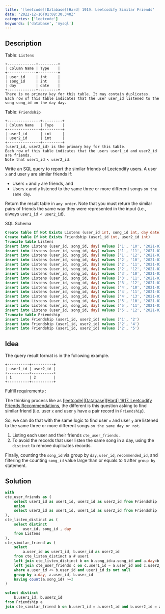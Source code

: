 ```yaml
---
title: '[leetcode][Database][Hard] 1919. Leetcodify Similar Friends'
date: '2022-12-16T01:08:30.340Z'
categories: ['leetcode']
keywords: ['database', 'mysql']
---
```


## Description

Table: `Listens`
```
+-------------+---------+  
| Column Name | Type    |  
+-------------+---------+  
| user_id     | int     |  
| song_id     | int     |  
| day         | date    |  
+-------------+---------+  
There is no primary key for this table. It may contain duplicates.  
Each row of this table indicates that the user user_id listened to the song song_id on the day day.
```

Table: `Friendship`
```
+---------------+---------+  
| Column Name   | Type    |  
+---------------+---------+  
| user1_id      | int     |  
| user2_id      | int     |  
+---------------+---------+  
(user1_id, user2_id) is the primary key for this table.  
Each row of this table indicates that the users user1_id and user2_id are friends.  
Note that user1_id < user2_id.
```

Write an SQL query to report the similar friends of Leetcodify users. A user `x` and user `y` are similar friends if:

*   Users `x` and `y` are friends, and
*   Users `x` and `y` listened to the same three or more different songs `on the same day`.

Return the result table in `any order`. Note that you must return the similar pairs of friends the same way they were represented in the input (i.e., always `user1_id < user2_id`).

SQL Schema
```sql
Create table If Not Exists Listens (user_id int, song_id int, day date)  
Create table If Not Exists Friendship (user1_id int, user2_id int)  
Truncate table Listens  
insert into Listens (user_id, song_id, day) values ('1', '10', '2021-03-15')  
insert into Listens (user_id, song_id, day) values ('1', '11', '2021-03-15')  
insert into Listens (user_id, song_id, day) values ('1', '12', '2021-03-15')  
insert into Listens (user_id, song_id, day) values ('2', '10', '2021-03-15')  
insert into Listens (user_id, song_id, day) values ('2', '11', '2021-03-15')  
insert into Listens (user_id, song_id, day) values ('2', '12', '2021-03-15')  
insert into Listens (user_id, song_id, day) values ('3', '10', '2021-03-15')  
insert into Listens (user_id, song_id, day) values ('3', '11', '2021-03-15')  
insert into Listens (user_id, song_id, day) values ('3', '12', '2021-03-15')  
insert into Listens (user_id, song_id, day) values ('4', '10', '2021-03-15')  
insert into Listens (user_id, song_id, day) values ('4', '11', '2021-03-15')  
insert into Listens (user_id, song_id, day) values ('4', '13', '2021-03-15')  
insert into Listens (user_id, song_id, day) values ('5', '10', '2021-03-16')  
insert into Listens (user_id, song_id, day) values ('5', '11', '2021-03-16')  
insert into Listens (user_id, song_id, day) values ('5', '12', '2021-03-16')  
Truncate table Friendship  
insert into Friendship (user1_id, user2_id) values ('1', '2')  
insert into Friendship (user1_id, user2_id) values ('2', '4')  
insert into Friendship (user1_id, user2_id) values ('2', '5')
```
## Idea

The query result format is in the following example.
```
+----------+----------+  
| user1_id | user2_id |  
+----------+----------+  
| 1        | 2        |  
+----------+----------+
```
Fulfill requirements :

The thinking process like as [[leetcode][Database][Hard] 1917. Leetcodify Friends Recommendations](https://zhengwei-liu.medium.com/leetcode-database-hard-1917-leetcodify-friends-recommendations-d656d741284a?source=user_profile---------1----------------------------), the different is this question asking to find similar friend (i.e. user `x` and user `y` have a pair record in `Friendship`).

So, we can do that with the same logic to find user `x` and user `y` are listened to the same three or more different songs `on the same day or not`.

1.  Listing each user and their friends `cte_user_friends` .
2.  To avoid the records that user listen the same song in a day, using the `distinct` to remove duplicates records.

Finally, counting the `song_id` via group by `day`, `user_id`, `recommended_id`, and filtering the counting `song_id` value large than or equals to `3` after `group by` statement.

## Solution
```sql
with  
cte_user_friends as (  
    select user1_id as user1_id, user2_id as user2_id from Friendship  
    union  
    select user2_id as user1_id, user1_id as user2_id from Friendship  
),  
cte_listen_distinct as (  
    select distinct   
        user_id, song_id , day  
    from Listens  
),  
cte_similar_friend as (  
    select  
        a.user_id as user1_id, b.user_id as user2_id  
    from cte_listen_distinct a # user1  
    left join cte_listen_distinct b on b.song_id=a.song_id and a.day=b.day # user2  
    left join cte_user_friends c on c.user1_id = a.user_id and c.user2_id = b.user_id  
    where a.user_id <> b.user_id and user1_id is not null  
    group by a.day, a.user_id, b.user_id  
    having count(a.song_id) >=3  
)  
  
select distinct  
    b.user1_id, b.user2_id  
from Friendship a  
join cte_similar_friend b on b.user1_id = a.user1_id and b.user2_id = a.user2_id
```